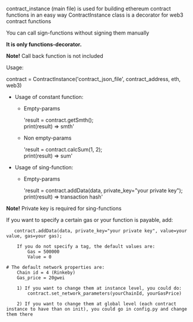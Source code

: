 
contract_instance (main file) is used for building ethereum contract functions in an easy way
ContractInstance class is a decorator for web3 contract functions

You can call sign-functions without signing them manually

**It is only functions-decorator.** 

**Note!** Call back function is not included 

Usage\:

  contract = ContractInstance('contract_json_file', contract_address, eth, web3)
    
  * Usage of constant function:
    
    - Empty-params 
   
        'result = contract.getSmth();  
        print(result) => smth'  

    - Non empty-params
   
        'result = contract.calcSum(1, 2);   
        print(result) => sum'  

 
  * Usage of sing-function:     
    
    - Empty-params   
   
      'result = contract.addData(data, private_key="your private key");
      print(result) => transaction hash'   

       

   **Note!** Private key is required for sing-functions
    
   If you want to specify a certain gas or your function is payable, add: 
        
       contract.addData(data, private_key="your private key", value=your value, gas=your gas);

        If you do not specify a tag, the default values are:
            Gas = 500000
            Value = 0

    # The default network properties are:
        Chain id = 4 (Rinkeby)
        Gas_price = 20gwei

        1) If you want to change them at instance level, you could do:
            contract.set_network_parameters(yourChainId, yourGasPrice)

        2) If you want to change them at global level (each contract instance to have than on init), you could go in config.py and change them there
